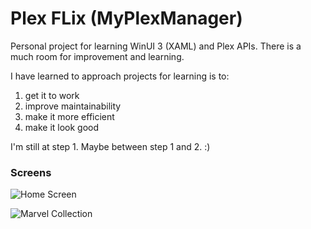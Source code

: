 # Plex FLix (MyPlexManager)

Personal project for learning WinUI 3 (XAML) and Plex APIs.
There is a much room for improvement and learning.

I have learned to approach projects for learning is to:
1.  get it to work
2.  improve maintainability
3.  make it more efficient
4.  make it look good

I'm still at step 1.  Maybe between step 1 and 2. :)


### Screens
![Home Screen](https://user-images.githubusercontent.com/43736590/212181310-562ec441-23c6-4f97-a86f-4124d534eaca.png)

![Marvel Collection](https://user-images.githubusercontent.com/43736590/212182753-0f09112f-ab70-4b23-bf0c-245db85c584a.png)
